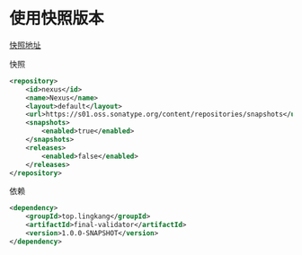 # 使用快照版本

[快照地址](https://s01.oss.sonatype.org/content/repositories/snapshots/top/lingkang/)

快照
```xml
<repository>
    <id>nexus</id>
    <name>Nexus</name>
    <layout>default</layout>
    <url>https://s01.oss.sonatype.org/content/repositories/snapshots</url>
    <snapshots>
        <enabled>true</enabled>
    </snapshots>
    <releases>
        <enabled>false</enabled>
    </releases>
</repository>
```

依赖
```xml
<dependency>
    <groupId>top.lingkang</groupId>
    <artifactId>final-validator</artifactId>
    <version>1.0.0-SNAPSHOT</version>
</dependency>
```